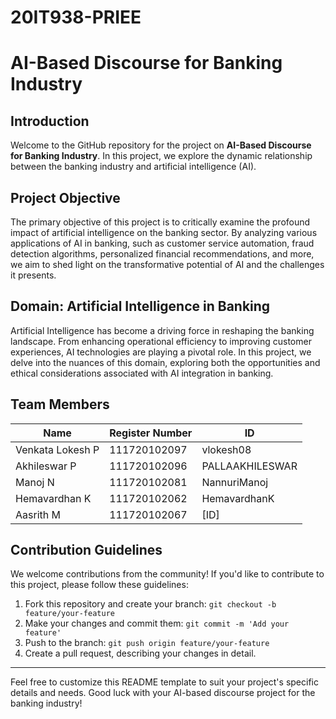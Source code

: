 # 20IT938-PRIEE

# AI-Based Discourse for Banking Industry

## Introduction
Welcome to the GitHub repository for the project on **AI-Based Discourse for Banking Industry**. In this project, we explore the dynamic relationship between the banking industry and artificial intelligence (AI).

## Project Objective
The primary objective of this project is to critically examine the profound impact of artificial intelligence on the banking sector. By analyzing various applications of AI in banking, such as customer service automation, fraud detection algorithms, personalized financial recommendations, and more, we aim to shed light on the transformative potential of AI and the challenges it presents.

## Domain: Artificial Intelligence in Banking
Artificial Intelligence has become a driving force in reshaping the banking landscape. From enhancing operational efficiency to improving customer experiences, AI technologies are playing a pivotal role. In this project, we delve into the nuances of this domain, exploring both the opportunities and ethical considerations associated with AI integration in banking.

## Team Members
| Name                | Register Number   | ID                |
|---------------------|-------------------|-------------------|
| Venkata Lokesh P  | 111720102097 | vlokesh08              |
| Akhileswar P     | 111720102096 | PALLAAKHILESWAR              |
| Manoj N     | 111720102081 | NannuriManoj              |
| Hemavardhan K     | 111720102062 | HemavardhanK              |
| Aasrith M     | 111720102067 | [ID]              |


## Contribution Guidelines
We welcome contributions from the community! If you'd like to contribute to this project, please follow these guidelines:

1. Fork this repository and create your branch: `git checkout -b feature/your-feature`
2. Make your changes and commit them: `git commit -m 'Add your feature'`
3. Push to the branch: `git push origin feature/your-feature`
4. Create a pull request, describing your changes in detail.

---

Feel free to customize this README template to suit your project's specific details and needs. Good luck with your AI-based discourse project for the banking industry!
